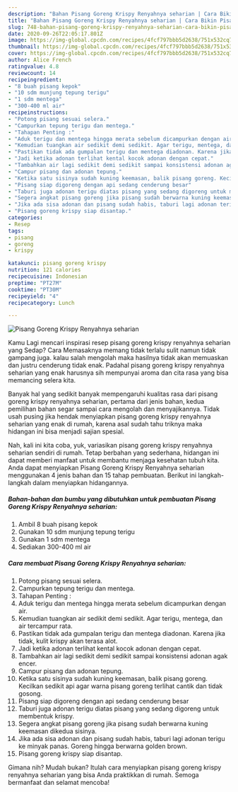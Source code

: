 ```yaml
---
description: "Bahan Pisang Goreng Krispy Renyahnya seharian | Cara Bikin Pisang Goreng Krispy Renyahnya seharian Yang Menggugah Selera"
title: "Bahan Pisang Goreng Krispy Renyahnya seharian | Cara Bikin Pisang Goreng Krispy Renyahnya seharian Yang Menggugah Selera"
slug: 748-bahan-pisang-goreng-krispy-renyahnya-seharian-cara-bikin-pisang-goreng-krispy-renyahnya-seharian-yang-menggugah-selera
date: 2020-09-26T22:05:17.801Z
image: https://img-global.cpcdn.com/recipes/4fcf797bbb5d2638/751x532cq70/pisang-goreng-krispy-renyahnya-seharian-foto-resep-utama.jpg
thumbnail: https://img-global.cpcdn.com/recipes/4fcf797bbb5d2638/751x532cq70/pisang-goreng-krispy-renyahnya-seharian-foto-resep-utama.jpg
cover: https://img-global.cpcdn.com/recipes/4fcf797bbb5d2638/751x532cq70/pisang-goreng-krispy-renyahnya-seharian-foto-resep-utama.jpg
author: Alice French
ratingvalue: 4.8
reviewcount: 14
recipeingredient:
- "8 buah pisang kepok"
- "10 sdm munjung tepung terigu"
- "1 sdm mentega"
- "300-400 ml air"
recipeinstructions:
- "Potong pisang sesuai selera."
- "Campurkan tepung terigu dan mentega."
- "Tahapan Penting :"
- "Aduk terigu dan mentega hingga merata sebelum dicampurkan dengan air."
- "Kemudian tuangkan air sedikit demi sedikit. Agar terigu, mentega, dan air tercampur rata."
- "Pastikan tidak ada gumpalan terigu dan mentega diadonan. Karena jika tidak, kulit krispy akan terasa alot."
- "Jadi ketika adonan terlihat kental kocok adonan dengan cepat."
- "Tambahkan air lagi sedikit demi sedikit sampai konsistensi adonan agak encer."
- "Campur pisang dan adonan tepung."
- "Ketika satu sisinya sudah kuning keemasan, balik pisang goreng. Kecilkan sedikit api agar warna pisang goreng terlihat cantik dan tidak gosong."
- "Pisang siap digoreng dengan api sedang cenderung besar"
- "Taburi juga adonan terigu diatas pisang yang sedang digoreng untuk membentuk krispy."
- "Segera angkat pisang goreng jika pisang sudah berwarna kuning keemasan dikedua sisinya."
- "Jika ada sisa adonan dan pisang sudah habis, taburi lagi adonan terigu ke minyak panas. Goreng hingga berwarna golden brown."
- "Pisang goreng krispy siap disantap."
categories:
- Resep
tags:
- pisang
- goreng
- krispy

katakunci: pisang goreng krispy 
nutrition: 121 calories
recipecuisine: Indonesian
preptime: "PT27M"
cooktime: "PT30M"
recipeyield: "4"
recipecategory: Lunch

---
```



![Pisang Goreng Krispy Renyahnya seharian](https://img-global.cpcdn.com/recipes/4fcf797bbb5d2638/751x532cq70/pisang-goreng-krispy-renyahnya-seharian-foto-resep-utama.jpg)

Kamu Lagi mencari inspirasi resep pisang goreng krispy renyahnya seharian yang Sedap? Cara Memasaknya memang tidak terlalu sulit namun tidak gampang juga. kalau salah mengolah maka hasilnya tidak akan memuaskan dan justru cenderung tidak enak. Padahal pisang goreng krispy renyahnya seharian yang enak harusnya sih mempunyai aroma dan cita rasa yang bisa memancing selera kita.



Banyak hal yang sedikit banyak mempengaruhi kualitas rasa dari pisang goreng krispy renyahnya seharian, pertama dari jenis bahan, kedua pemilihan bahan segar sampai cara mengolah dan menyajikannya. Tidak usah pusing jika hendak menyiapkan pisang goreng krispy renyahnya seharian yang enak di rumah, karena asal sudah tahu triknya maka hidangan ini bisa menjadi sajian spesial.


Nah, kali ini kita coba, yuk, variasikan pisang goreng krispy renyahnya seharian sendiri di rumah. Tetap berbahan yang sederhana, hidangan ini dapat memberi manfaat untuk membantu menjaga kesehatan tubuh kita. Anda dapat menyiapkan Pisang Goreng Krispy Renyahnya seharian menggunakan 4 jenis bahan dan 15 tahap pembuatan. Berikut ini langkah-langkah dalam menyiapkan hidangannya.

<!--inarticleads1-->

##### Bahan-bahan dan bumbu yang dibutuhkan untuk pembuatan Pisang Goreng Krispy Renyahnya seharian:

1. Ambil 8 buah pisang kepok
1. Gunakan 10 sdm munjung tepung terigu
1. Gunakan 1 sdm mentega
1. Sediakan 300-400 ml air




<!--inarticleads2-->

##### Cara membuat Pisang Goreng Krispy Renyahnya seharian:

1. Potong pisang sesuai selera.
1. Campurkan tepung terigu dan mentega.
1. Tahapan Penting :
1. Aduk terigu dan mentega hingga merata sebelum dicampurkan dengan air.
1. Kemudian tuangkan air sedikit demi sedikit. Agar terigu, mentega, dan air tercampur rata.
1. Pastikan tidak ada gumpalan terigu dan mentega diadonan. Karena jika tidak, kulit krispy akan terasa alot.
1. Jadi ketika adonan terlihat kental kocok adonan dengan cepat.
1. Tambahkan air lagi sedikit demi sedikit sampai konsistensi adonan agak encer.
1. Campur pisang dan adonan tepung.
1. Ketika satu sisinya sudah kuning keemasan, balik pisang goreng. Kecilkan sedikit api agar warna pisang goreng terlihat cantik dan tidak gosong.
1. Pisang siap digoreng dengan api sedang cenderung besar
1. Taburi juga adonan terigu diatas pisang yang sedang digoreng untuk membentuk krispy.
1. Segera angkat pisang goreng jika pisang sudah berwarna kuning keemasan dikedua sisinya.
1. Jika ada sisa adonan dan pisang sudah habis, taburi lagi adonan terigu ke minyak panas. Goreng hingga berwarna golden brown.
1. Pisang goreng krispy siap disantap.




Gimana nih? Mudah bukan? Itulah cara menyiapkan pisang goreng krispy renyahnya seharian yang bisa Anda praktikkan di rumah. Semoga bermanfaat dan selamat mencoba!
